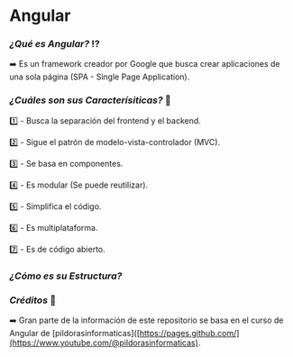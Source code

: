 # Angular

### ***¿Qué es Angular?*** ⁉️
➡️ Es un framework creador por Google que busca crear aplicaciones de una sola página (SPA - Single Page Application).

### ***¿Cuáles son sus Caracterísiticas?*** 📑

1️⃣ - Busca la separación del frontend y el backend.

2️⃣ - Sigue el patrón de modelo-vista-controlador (MVC).

3️⃣	- Se basa en componentes.

4️⃣	- Es modular (Se puede reutilizar).

5️⃣ - Simplifica el código.

6️⃣	-	Es multiplataforma.

7️⃣ - Es de código abierto.


### ***¿Cómo es su Estructura?***



### ***Créditos*** 🥇
➡️ Gran parte de la información de este repositorio se basa en el curso de Angular de [pildorasinformaticas]([https://pages.github.com/](https://www.youtube.com/@pildorasinformaticas).
